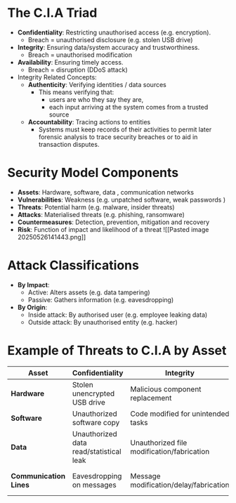 # The C.I.A Triad
- **Confidentiality**: Restricting unauthorised access (e.g. encryption). 
	- Breach = unauthorised disclosure (e.g. stolen USB drive)
- **Integrity**: Ensuring data/system accuracy and trustworthiness. 
	- Breach = unauthorised modification
- **Availability**: Ensuring timely access. 
	- Breach = disruption (DDoS attack)
- Integrity Related Concepts:
	- **Authenticity**: Verifying identities / data sources
		- This means verifying that: 
			- users are who they say they are,
			- each input arriving at the system comes from a trusted source
	- **Accountability**: Tracing actions to entities
		- Systems must keep records of their activities to permit later forensic analysis to trace security breaches or to aid in transaction disputes.

# Security Model Components
- **Assets**: Hardware, software, data , communication networks
- **Vulnerabilities**: Weakness (e.g. unpatched software, weak passwords )
- **Threats**: Potential harm (e.g. malware, insider threats)
- **Attacks**: Materialised threats (e.g. phishing, ransomware)
- **Countermeasures**: Detection, prevention, mitigation and recovery
- **Risk**: Function of impact and likelihood of a threat
![[Pasted image 20250526141443.png]]

# Attack Classifications
- **By Impact**:
	- Active: Alters assets (e.g. data tampering)
	- Passive: Gathers information (e.g. eavesdropping)
- **By Origin**:
	- Inside attack: By authorised user (e.g. employee leaking data)
	- Outside attack: By unauthorised entity (e.g. hacker)

# Example of Threats to C.I.A by Asset
|**Asset**|**Confidentiality**|**Integrity**|**Availability**|
|---|---|---|---|
|**Hardware**|Stolen unencrypted USB drive|Malicious component replacement|Equipment theft/disabling|
|**Software**|Unauthorized software copy|Code modified for unintended tasks|Software deletion|
|**Data**|Unauthorized data read/statistical leak|Unauthorized file modification/fabrication|Data deletion/encryption (ransomware)|
|**Communication Lines**|Eavesdropping on messages|Message modification/delay/fabrication|Network destruction (e.g., DDoS)|

